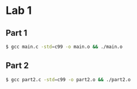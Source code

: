# Lab 1

## Part 1
```bash
$ gcc main.c -std=c99 -o main.o && ./main.o
```

## Part 2
```bash
$ gcc part2.c -std=c99 -o part2.o && ./part2.o
```
